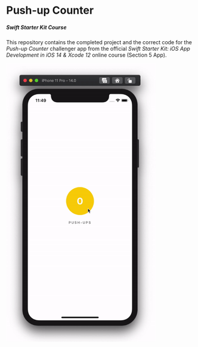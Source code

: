 # Push-up Counter
##### Swift Starter Kit Course

This repository contains the completed project and the correct code for the *Push-up Counter* challenger app from the official *Swift Starter Kit: iOS App Development in iOS 14 & Xcode 12* online course (Section 5 App).

<img src="Project Resources/AppComplete_PushUpCounter.gif" width="400"/>
